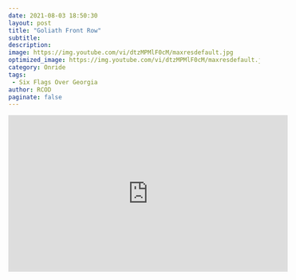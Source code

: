 ```yaml
---
date: 2021-08-03 18:50:30
layout: post
title: "Goliath Front Row"
subtitle:
description:
image: https://img.youtube.com/vi/dtzMPMlF0cM/maxresdefault.jpg
optimized_image: https://img.youtube.com/vi/dtzMPMlF0cM/maxresdefault.jpg
category: Onride
tags:
 - Six Flags Over Georgia
author: RCOD
paginate: false
---
```


<iframe width="560" height="315" src="https://www.youtube.com/embed/dtzMPMlF0cM?start=14" title="YouTube video player" frameborder="0" allow="accelerometer; autoplay; clipboard-write; encrypted-media; gyroscope; picture-in-picture" allowfullscreen></iframe>